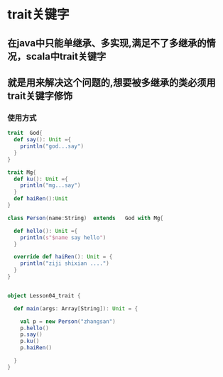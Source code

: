 # trait关键字
## 在java中只能单继承、多实现,满足不了多继承的情况，scala中trait关键字
## 就是用来解决这个问题的,想要被多继承的类必须用trait关键字修饰

### 使用方式
```scala
trait  God{
  def say(): Unit ={
    println("god...say")
  }
}

trait Mg{
  def ku(): Unit ={
    println("mg...say")
  }
  def haiRen():Unit
}

class Person(name:String)  extends   God with Mg{

  def hello(): Unit ={
    println(s"$name say hello")
  }

  override def haiRen(): Unit = {
    println("ziji shixian ....")
  }
}


object Lesson04_trait {

  def main(args: Array[String]): Unit = {

    val p = new Person("zhangsan")
    p.hello()
    p.say()
    p.ku()
    p.haiRen()

  }
}
```
